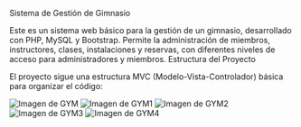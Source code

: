 Sistema de Gestión de Gimnasio

Este es un sistema web básico para la gestión de un gimnasio, desarrollado con PHP, MySQL y Bootstrap. Permite la administración de miembros, instructores, clases, instalaciones y reservas, con diferentes niveles de acceso para administradores y miembros.
Estructura del Proyecto

El proyecto sigue una estructura MVC (Modelo-Vista-Controlador) básica para organizar el código:

   ![Imagen de GYM](https://github.com/user-attachments/assets/8abc6d5b-4a54-4345-93a4-118f5eb9d613)
   ![Imagen de GYM1](https://github.com/user-attachments/assets/0ed78942-4e8a-4bc4-b1f8-2d4e66033b71)
  ![Imagen de GYM2](https://github.com/user-attachments/assets/4a54013a-df2d-46c9-bbc4-6251a50a7012)
  ![Imagen de GYM3](https://github.com/user-attachments/assets/811647c1-9976-4050-ae35-03b75f3d23cb)
  ![Imagen de GYM4](https://github.com/user-attachments/assets/915e182e-6996-4d53-9b23-620db4dab956)
